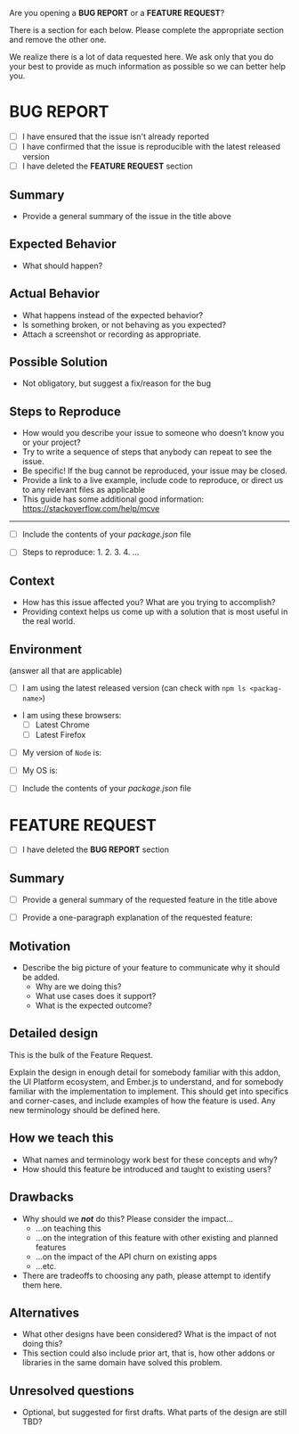 Are you opening a **BUG REPORT** or a **FEATURE REQUEST**?

There is a section for each below.  Please complete the appropriate section and remove the other one.

We realize there is a lot of data requested here. We ask only that you do your best to provide as much information as possible so we can better help you.


# BUG REPORT

* [ ] I have ensured that the issue isn't already reported
* [ ] I have confirmed that the issue is reproducible with the latest released version
* [ ] I have deleted the **FEATURE REQUEST** section

## Summary
* Provide a general summary of the issue in the title above

## Expected Behavior
* What should happen?

## Actual Behavior
* What happens instead of the expected behavior?
* Is something broken, or not behaving as you expected?
* Attach a screenshot or recording as appropriate.

## Possible Solution
* Not obligatory, but suggest a fix/reason for the bug

## Steps to Reproduce
* How would you describe your issue to someone who doesn’t know you or your project?
* Try to write a sequence of steps that anybody can repeat to see the issue.
* Be specific! If the bug cannot be reproduced, your issue may be closed.
* Provide a link to a live example, include code to reproduce, or direct us to any relevant files as applicable
* This guide has some additional good information: https://stackoverflow.com/help/mcve

---

* [ ] Include the contents of your _package.json_ file
* [ ] Steps to reproduce:
  1.
  2.
  3.
  4.
  ...


## Context
* How has this issue affected you? What are you trying to accomplish?
* Providing context helps us come up with a solution that is most useful in the real world.

## Environment

(answer all that are applicable)

* [ ] I am using the latest released version (can check with `npm ls <packag-name>`)
* I am using these browsers:
  * [ ] Latest Chrome
  * [ ] Latest Firefox
* [ ] My version of `Node` is:
* [ ] My OS is:
* [ ] Include the contents of your _package.json_ file




# FEATURE REQUEST

* [ ] I have deleted the **BUG REPORT** section

## Summary
* [ ] Provide a general summary of the requested feature in the title above
* [ ] Provide a one-paragraph explanation of the requested feature:


## Motivation
* Describe the big picture of your feature to communicate why it should be added.
  * Why are we doing this?
  * What use cases does it support?
  * What is the expected outcome?

## Detailed design
This is the bulk of the Feature Request.

Explain the design in enough detail for somebody familiar with this addon, the UI Platform ecosystem, and Ember.js to understand, and for somebody familiar with the implementation to implement. This should get into specifics and corner-cases, and include examples of how the feature is used. Any new terminology should be defined here.

## How we teach this

* What names and terminology work best for these concepts and why?
* How should this feature be introduced and taught to existing users?

## Drawbacks

* Why should we ***not*** do this? Please consider the impact...
  * ...on teaching this
  * ...on the integration of this feature with other existing and planned features
  * ...on the impact of the API churn on existing apps
  * ...etc.
* There are tradeoffs to choosing any path, please attempt to identify them here.

## Alternatives

* What other designs have been considered? What is the impact of not doing this?
* This section could also include prior art, that is, how other addons or libraries in the same domain have solved this problem.

## Unresolved questions

* Optional, but suggested for first drafts. What parts of the design are still TBD?
